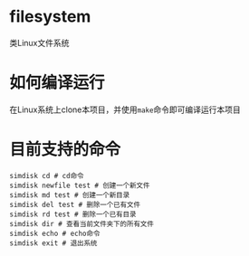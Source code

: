# filesystem
类Linux文件系统

# 如何编译运行

 在Linux系统上clone本项目，并使用`make`命令即可编译运行本项目

# 目前支持的命令

```shell
simdisk cd # cd命令
simdisk newfile test # 创建一个新文件
simdisk md test # 创建一个新目录
simdisk del test # 删除一个已有文件
simdisk rd test # 删除一个已有目录
simdisk dir # 查看当前文件夹下的所有文件
simdisk echo # echo命令
simdisk exit # 退出系统
```

